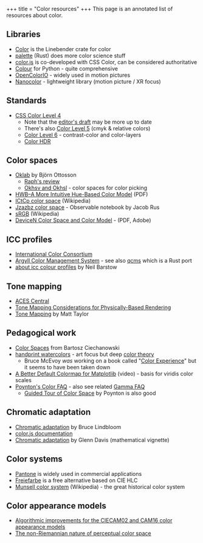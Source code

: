 +++
title = "Color resources"
+++
This page is an annotated list of resources about color.

## Libraries

* [Color](https://crates.io/crates/color) is the Linebender crate for color
* [palette](https://crates.io/crates/palette) (Rust) does more color science stuff
* [color.js](https://github.com/color-js/color.js) is co-developed with CSS Color, can be considered authoritative
* [Colour](https://www.colour-science.org/) for Python - quite comprehensive
* [OpenColorIO](https://opencolorio.org/) - widely used in motion pictures
* [Nanocolor](https://github.com/meshula/Nanocolor) - lightweight library (motion picture / XR focus)

## Standards

* [CSS Color Level 4](https://www.w3.org/TR/css-color-4/) 
  + Note that the [editor's draft](https://drafts.csswg.org/css-color-4/) may be more up to date
  + There's also [Color Level 5](https://www.w3.org/TR/css-color-5/) (cmyk & relative colors)
  + [Color Level 6](https://drafts.csswg.org/css-color-6/) - contrast-color and color-layers
  + [Color HDR](https://drafts.csswg.org/css-color-hdr/)

## Color spaces

* [Oklab](https://bottosson.github.io/posts/oklab/) by Björn Ottosson
  + [Raph's review](https://raphlinus.github.io/color/2021/01/18/oklab-critique.html)
  + [Okhsv and Okhsl](https://bottosson.github.io/posts/colorpicker/) - color spaces for color picking
* [HWB–A More Intuitive Hue-Based Color Model](http://alvyray.com/Papers/CG/HWB_JGTv208.pdf) (PDF)
* [ICtCp color space](https://en.wikipedia.org/wiki/ICtCp) (Wikipedia)
* [Jzazbz color space](https://observablehq.com/@jrus/jzazbz) - Observable notebook by Jacob Rus
* [sRGB](https://en.wikipedia.org/wiki/SRGB) (Wikipedia)
* [DeviceN Color Space and Color Model](https://www.setec.org/~izaac/postscriptbooks/partners.adobe.com/asn/developer/pdfs/tn/TN5604.DeviceN_Color.pdf) - (PDF, Adobe)

## ICC profiles

* [International Color Consortium](https://www.color.org/)
* [Argyll Color Management System](https://www.argyllcms.com/) - see also [qcms](https://github.com/FirefoxGraphics/qcms) which is a Rust port
* [about icc colour profiles](https://www.colourmanagement.net/advice/about-icc-colour-profiles) by Neil Barstow

## Tone mapping

* [ACES Central](https://acescentral.com/)
* [Tone Mapping Considerations for Physically-Based Rendering](https://modelviewer.dev/examples/tone-mapping)
* [Tone Mapping](https://64.github.io/tonemapping/) by Matt Taylor

## Pedagogical work

* [Color Spaces](https://ciechanow.ski/color-spaces/) from Bartosz Ciechanowski
* [handprint watercolors](https://www.handprint.com/HP/WCL/water.html) - art focus but deep [color theory](https://www.handprint.com/HP/WCL/wcolor.html)
  + Bruce McEvoy *was* working on a book called "[Color Experience](https://web.archive.org/web/20240319075344/http://handprint.com/CE/book.html)" but it seems to have been taken down
* [A Better Default Colormap for Matplotlib](https://www.youtube.com/watch?v=xAoljeRJ3lU) (video) - basis for viridis color scales
* [Poynton's Color FAQ](https://poynton.ca/ColorFAQ.html) - also see related [Gamma FAQ](https://poynton.ca/GammaFAQ.html)
  + [Guided Tour of Color Space](https://poynton.ca/PDFs/Guided_tour.pdf) by Poynton is also good

## Chromatic adaptation

* [Chromatic adaptation](http://www.brucelindbloom.com/index.html?Eqn_ChromAdapt.html) by Bruce Lindbloom
* [color.js documentation](https://colorjs.io/docs/adaptation)
* [Chromatic adaptation](https://cran.r-project.org/web/packages/spacesXYZ/vignettes/adaptation.html) by Glenn Davis (mathematical vignette)

## Color systems

* [Pantone](https://www.pantone.com/) is widely used in commercial applications
* [Freiefarbe](https://freiefarbe.de/en/) is a free alternative based on CIE HLC
* [Munsell color system](https://en.wikipedia.org/wiki/Munsell_color_system) (Wikipedia) - the great historical color system

## Color appearance models

* [Algorithmic improvements for the CIECAM02 and CAM16 color appearance models](https://arxiv.org/abs/1802.06067)
* [The non-Riemannian nature of perceptual color space](https://www.pnas.org/doi/10.1073/pnas.2119753119)
